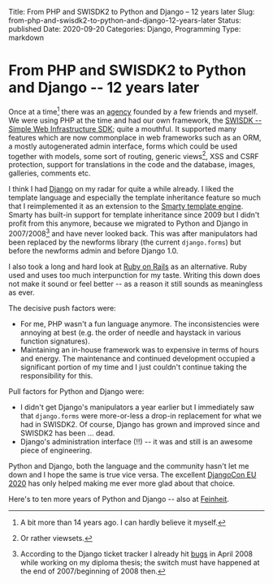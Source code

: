 Title: From PHP and SWISDK2 to Python and Django – 12 years later
Slug: from-php-and-swisdk2-to-python-and-django-12-years-later
Status: published
Date: 2020-09-20
Categories: Django, Programming
Type: markdown

# From PHP and SWISDK2 to Python and Django -- 12 years later

Once at a time[^oaat] there was an [agency](http://web.archive.org/web/20061001000000*/www.feinheit.ch) founded by a few friends and myself. We were using PHP at the time and had our own framework, the [SWISDK -- Simple Web Infrastructure SDK](https://github.com/matthiask/swisdk2/); quite a mouthful. It supported many features which are now commonplace in web frameworks such as an ORM, a mostly autogenerated admin interface, forms which could be used together with models, some sort of routing, generic views[^viewsets], XSS and CSRF protection, support for translations in the code and the database, images, galleries, comments etc.

[^oaat]: A bit more than 14 years ago. I can hardly believe it myself.
[^viewsets]: Or rather viewsets.

I think I had [Django](https://www.djangoproject.com/) on my radar for quite a while already. I liked the template language and especially the template inheritance feature so much that I reimplemented it as an extension to the [Smarty template engine](https://www.smarty.net/). Smarty has built-in support for template inheritance since 2009 but I didn't profit from this anymore, because we migrated to Python and Django in 2007/2008[^2007] and have never looked back. This was after manipulators had been replaced by the newforms library (the current `django.forms`) but before the newforms admin and before Django 1.0.

[^2007]: According to the Django ticket tracker I already hit [bugs](https://code.djangoproject.com/ticket/7125) in April 2008 while working on my diploma thesis; the switch must have happened at the end of 2007/beginning of 2008 then.

I also took a long and hard look at [Ruby on Rails](https://rubyonrails.org/) as an alternative. Ruby used and uses too much interpunction for my taste. Writing this down does not make it sound or feel better -- as a reason it still sounds as meaningless as ever.

The decisive push factors were:

- For me, PHP wasn't a fun language anymore. The inconsistencies were annoying at best (e.g. the order of needle and haystack in various function signatures).
- Maintaining an in-house framework was to expensive in terms of hours and energy. The maintenance and continued development occupied a significant portion of my time and I just couldn't continue taking the responsibility for this.

Pull factors for Python and Django were:

- I didn't get Django's manipulators a year earlier but I immediately saw that `django.forms` were more-or-less a drop-in replacement for what we had in SWISDK2. Of course, Django has grown and improved since and SWISDK2 has been ... dead.
- Django's administration interface (!!) -- it was and still is an awesome piece of engineering.

Python and Django, both the language and the community hasn't let me down and I hope the same is true vice versa. The excellent [DjangoCon EU 2020](https://2020.djangocon.eu/) has only helped making me ever more glad about that choice.

Here's to ten more years of Python and Django -- also at [Feinheit](https://feinheit.ch/).
